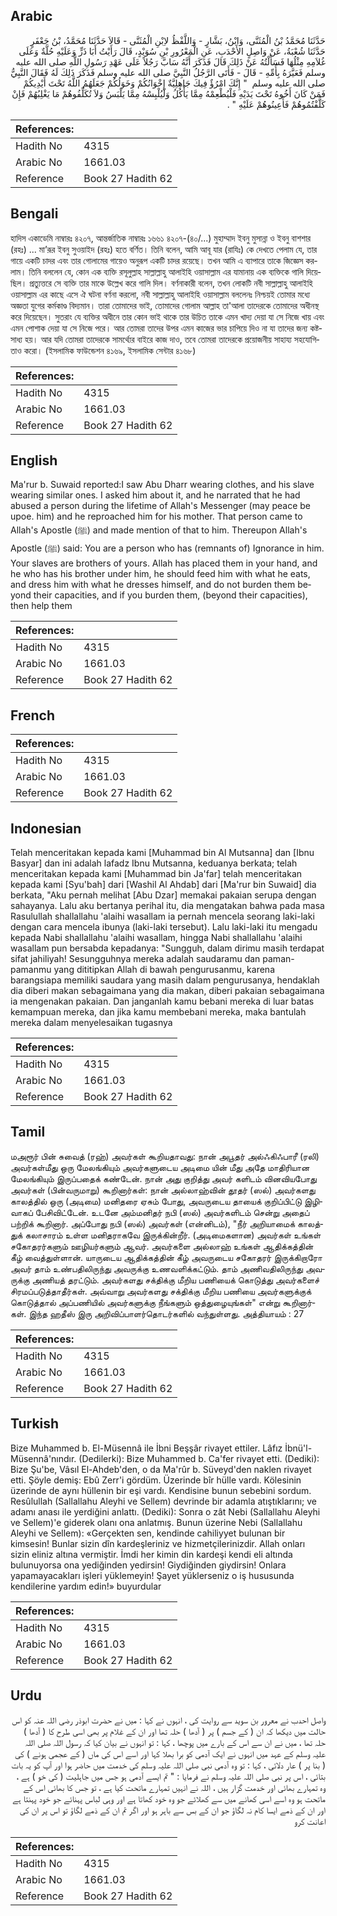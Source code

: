 ## Arabic


<div dir="rtl" lang="ar" style={{fontSize:'larger',backgroundColor:'#f8f9fa',padding:20}}>
حَدَّثَنَا مُحَمَّدُ بْنُ الْمُثَنَّى، وَابْنُ، بَشَّارٍ - وَاللَّفْظُ لاِبْنِ الْمُثَنَّى - قَالاَ حَدَّثَنَا مُحَمَّدُ، بْنُ جَعْفَرٍ حَدَّثَنَا شُعْبَةُ، عَنْ وَاصِلٍ الأَحْدَبِ، عَنِ الْمَعْرُورِ بْنِ سُوَيْدٍ، قَالَ رَأَيْتُ أَبَا ذَرٍّ وَعَلَيْهِ حُلَّةٌ وَعَلَى غُلاَمِهِ مِثْلُهَا فَسَأَلْتُهُ عَنْ ذَلِكَ قَالَ فَذَكَرَ أَنَّهُ سَابَّ رَجُلاً عَلَى عَهْدِ رَسُولِ اللَّهِ صلى الله عليه وسلم فَعَيَّرَهُ بِأُمِّهِ - قَالَ - فَأَتَى الرَّجُلُ النَّبِيَّ صلى الله عليه وسلم فَذَكَرَ ذَلِكَ لَهُ فَقَالَ النَّبِيُّ صلى الله عليه وسلم ‏ "‏ إِنَّكَ امْرُؤٌ فِيكَ جَاهِلِيَّةٌ إِخْوَانُكُمْ وَخَوَلُكُمْ جَعَلَهُمُ اللَّهُ تَحْتَ أَيْدِيكُمْ فَمَنْ كَانَ أَخُوهُ تَحْتَ يَدَيْهِ فَلْيُطْعِمْهُ مِمَّا يَأْكُلُ وَلْيُلْبِسْهُ مِمَّا يَلْبَسُ وَلاَ تُكَلِّفُوهُمْ مَا يَغْلِبُهُمْ فَإِنْ كَلَّفْتُمُوهُمْ فَأَعِينُوهُمْ عَلَيْهِ ‏"‏ ‏.‏
</div>
<div style={{backgroundColor:'#f8f9fa',padding:20, marginBottom: 10}}><table> <thead> <tr> <th>References:</th> <th></th> </tr> </thead> <tbody><tr><td>Hadith No</td><td>4315</td></tr><tr><td>Arabic No</td><td>1661.03</td></tr><tr><td>Reference</td><td>Book 27 Hadith 62</td></tr></tbody></table></div>

## Bengali


<div dir="ltr" lang="bn" style={{fontSize:'larger',backgroundColor:'#f8f9fa',padding:20}}>
হাদিস একাডেমি নাম্বারঃ ৪২০৭, আন্তর্জাতিক নাম্বারঃ ১৬৬১ ৪২০৭-(৪০/...) মুহাম্মাদ ইবনু মুসান্না ও ইবনু বাশশার (রহঃ) ... মা’রূর ইবনু সুওয়াইদ (রহঃ) হতে বর্ণিত। তিনি বলেন, আমি আবূ যার (রাযিঃ) কে দেখতে পেলাম যে, তার গায়ে একটি চাদর এবং তার গোলামের গায়েও অনুরূপ একটি চাদর রয়েছে। তখন আমি এ ব্যাপারে তাকে জিজ্ঞেস করলাম। তিনি বললেন যে, কোন এক ব্যক্তি রসূলুল্লাহ সাল্লাল্লাহু আলাইহি ওয়াসাল্লাম এর যামানায় এক ব্যক্তিকে গালি দিয়েছিল। প্রত্যুত্তরে সে ব্যক্তি তার মাকে উল্লেখ করে গালি দিল। বর্ণনাকারী বলেন, তখন লোকটি নবী সাল্লাল্লাহু আলাইহি ওয়াসাল্লাম এর কাছে এসে ঐ ঘটনা বর্ণনা করলো, নবী সাল্লাল্লাহু আলাইহি ওয়াসাল্লাম বললেনঃ নিশ্চয়ই তোমার মধ্যে অজ্ঞতা যুগের কর্মকাণ্ড বিদ্যমান। তারা তোমাদের ভাই, তোমাদের গোলাম আল্লাহ তা'আলা তাদেরকে তোমাদের অধীনস্থ করে দিয়েছেন। সুতরাং যে ব্যক্তির অধীনে তার কোন ভাই থাকে তার উচিত তাকে এমন খাদ্য দেয়া যা সে নিজে খায় এবং এমন পোশাক দেয়া যা সে নিজে পরে। আর তোমরা তাদের উপর এমন কাজের ভার চাপিয়ে দিও না যা তাদের জন্য কষ্টসাধ্য হয়। আর যদি তোমরা তাদেরকে সামর্থ্যের বাইরে কাজ দাও, তবে তোমরা তাদেরকে প্রয়োজনীয় সাহায্য সহযোগিতাও করো। (ইসলামিক ফাউন্ডেশন ৪১৬৯, ইসলামিক সেন্টার ৪১৬৮)
</div>
<div style={{backgroundColor:'#f8f9fa',padding:20, marginBottom: 10}}><table> <thead> <tr> <th>References:</th> <th></th> </tr> </thead> <tbody><tr><td>Hadith No</td><td>4315</td></tr><tr><td>Arabic No</td><td>1661.03</td></tr><tr><td>Reference</td><td>Book 27 Hadith 62</td></tr></tbody></table></div>

## English


<div dir="ltr" lang="en" style={{fontSize:'larger',backgroundColor:'#f8f9fa',padding:20}}>
Ma'rur b. Suwaid reported:I saw Abu Dharr wearing clothes, and his slave wearing similar ones. I asked him about it, and he narrated that he had abused a person during the lifetime of Allah's Messenger (may peace be upoe. him) and he reproached him for his mother. That person came to Allah's Apostle (ﷺ) and made mention of that to him. Thereupon Allah's Apostle (ﷺ) said: You are a person who has (remnants of) Ignorance in him. Your slaves are brothers of yours. Allah has placed them in your hand, and he who has his brother under him, he should feed him with what he eats, and dress him with what he dresses himself, and do not burden them beyond their capacities, and if you burden them, (beyond their capacities), then help them
</div>
<div style={{backgroundColor:'#f8f9fa',padding:20, marginBottom: 10}}><table> <thead> <tr> <th>References:</th> <th></th> </tr> </thead> <tbody><tr><td>Hadith No</td><td>4315</td></tr><tr><td>Arabic No</td><td>1661.03</td></tr><tr><td>Reference</td><td>Book 27 Hadith 62</td></tr></tbody></table></div>

## French


<div dir="ltr" lang="fr" style={{fontSize:'larger',backgroundColor:'#f8f9fa',padding:20}}>

</div>
<div style={{backgroundColor:'#f8f9fa',padding:20, marginBottom: 10}}><table> <thead> <tr> <th>References:</th> <th></th> </tr> </thead> <tbody><tr><td>Hadith No</td><td>4315</td></tr><tr><td>Arabic No</td><td>1661.03</td></tr><tr><td>Reference</td><td>Book 27 Hadith 62</td></tr></tbody></table></div>

## Indonesian


<div dir="ltr" lang="id" style={{fontSize:'larger',backgroundColor:'#f8f9fa',padding:20}}>
Telah menceritakan kepada kami [Muhammad bin Al Mutsanna] dan [Ibnu Basyar] dan ini adalah lafadz Ibnu Mutsanna, keduanya berkata; telah menceritakan kepada kami [Muhammad bin Ja'far] telah menceritakan kepada kami [Syu'bah] dari [Washil Al Ahdab] dari [Ma'rur bin Suwaid] dia berkata, "Aku pernah melihat [Abu Dzar] memakai pakaian serupa dengan sahayanya. Lalu aku bertanya perihal itu, dia mengatakan bahwa pada masa Rasulullah shallallahu 'alaihi wasallam ia pernah mencela seorang laki-laki dengan cara mencela ibunya (laki-laki tersebut). Lalu laki-laki itu mengadu kepada Nabi shallallahu 'alaihi wasallam, hingga Nabi shallallahu 'alaihi wasallam pun bersabda kepadanya: "Sungguh, dalam dirimu masih terdapat sifat jahiliyah! Sesungguhnya mereka adalah saudaramu dan paman-pamanmu yang dititipkan Allah di bawah pengurusanmu, karena barangsiapa memiliki saudara yang masih dalam pengurusanya, hendaklah dia diberi makan sebagaimana yang dia makan, diberi pakaian sebagaimana ia mengenakan pakaian. Dan janganlah kamu bebani mereka di luar batas kemampuan mereka, dan jika kamu membebani mereka, maka bantulah mereka dalam menyelesaikan tugasnya
</div>
<div style={{backgroundColor:'#f8f9fa',padding:20, marginBottom: 10}}><table> <thead> <tr> <th>References:</th> <th></th> </tr> </thead> <tbody><tr><td>Hadith No</td><td>4315</td></tr><tr><td>Arabic No</td><td>1661.03</td></tr><tr><td>Reference</td><td>Book 27 Hadith 62</td></tr></tbody></table></div>

## Tamil


<div dir="ltr" lang="ta" style={{fontSize:'larger',backgroundColor:'#f8f9fa',padding:20}}>
மஅரூர் பின் சுவைத் (ரஹ்) அவர்கள் கூறியதாவது: நான் அபூதர் அல்ஃகிஃபாரீ (ரலி) அவர்கள்மீது ஒரு மேலங்கியும் அவர்களுடைய அடிமை யின் மீது அதே மாதிரியான மேலங்கியும் இருப்பதைக் கண்டேன். நான் அது குறித்து அவர் களிடம் வினவியபோது அவர்கள் (பின்வருமாறு) கூறினார்கள்: நான் அல்லாஹ்வின் தூதர் (ஸல்) அவர்களது காலத்தில் ஒரு (அடிமை) மனிதரை ஏசும் போது, அவருடைய தாயைக் குறிப்பிட்டு இழிவாகப் பேசிவிட்டேன். உடனே அம்மனிதர் நபி (ஸல்) அவர்களிடம் சென்று அதைப் பற்றிக் கூறினார். அப்போது நபி (ஸல்) அவர்கள் (என்னிடம்), "நீர் அறியாமைக் காலத்துக் கலாசாரம் உள்ள மனிதராகவே இருக்கின்றீர். (அடிமைகளான) அவர்கள் உங்கள் சகோதரர்களும் ஊழியர்களும் ஆவர். அவர்களை அல்லாஹ் உங்கள் ஆதிக்கத்தின் கீழ் வைத்துள்ளான். யாருடைய ஆதிக்கத்தின் கீழ் அவருடைய சகோதரர் இருக்கிறாரோ அவர் தாம் உண்பதிலிருந்து அவருக்கு உணவளிக்கட்டும். தாம் அணிவதிலிருந்து அவருக்கு அணியத் தரட்டும். அவர்களது சக்திக்கு மீறிய பணியைக் கொடுத்து அவர்களைச் சிரமப்படுத்தாதீர்கள். அவ்வாறு அவர்களது சக்திக்கு மீறிய பணியை அவர்களுக்குக் கொடுத்தால் அப்பணியில் அவர்களுக்கு நீங்களும் ஒத்துழையுங்கள்" என்று கூறினார்கள். இந்த ஹதீஸ் இரு அறிவிப்பாளர்தொடர்களில் வந்துள்ளது. அத்தியாயம் : 27
</div>
<div style={{backgroundColor:'#f8f9fa',padding:20, marginBottom: 10}}><table> <thead> <tr> <th>References:</th> <th></th> </tr> </thead> <tbody><tr><td>Hadith No</td><td>4315</td></tr><tr><td>Arabic No</td><td>1661.03</td></tr><tr><td>Reference</td><td>Book 27 Hadith 62</td></tr></tbody></table></div>

## Turkish


<div dir="ltr" lang="tr" style={{fontSize:'larger',backgroundColor:'#f8f9fa',padding:20}}>
Bize Muhammed b. El-Müsennâ ile İbni Beşşâr rivayet ettiler. Lâfız İbnü'l-Müsennâ'nındır. (Dedilerki): Bize Muhammed b. Ca'fer rivayet etti. (Dediki): Bize Şu'be, Vâsıl El-Ahdeb'den, o da Ma'rûr b. Süveyd'den naklen rivayet etti. Şöyle demiş: Ebû Zerr'i gördüm. Üzerinde bîr hülle vardı. Kölesinin üzerinde de aynı hüllenin bir eşi vardı. Kendisine bunun sebebini sordum. Resûlullah (Sallallahu Aleyhi ve Sellem) devrinde bir adamla atıştıklarını; ve adamı anası ile yerdiğini anlattı. (Dediki): Sonra o zât Nebi (Sallallahu Aleyhi ve Sellem)'e giderek olanı ona anlatmış. Bunun üzerine Nebi (Sallallahu Aleyhi ve Sellem): «Gerçekten sen, kendinde cahiliyyet bulunan bir kimsesin! Bunlar sizin dîn kardeşleriniz ve hizmetçilerinizdir. Allah onları sizin eliniz altına vermiştir. İmdi her kimin din kardeşi kendi eli altında bulunuyorsa ona yediğinden yedirsin! Giydiğinden giydirsin! Onlara yapamayacakları işleri yüklemeyin! Şayet yüklerseniz o iş hususunda kendilerine yardım edin!» buyurdular
</div>
<div style={{backgroundColor:'#f8f9fa',padding:20, marginBottom: 10}}><table> <thead> <tr> <th>References:</th> <th></th> </tr> </thead> <tbody><tr><td>Hadith No</td><td>4315</td></tr><tr><td>Arabic No</td><td>1661.03</td></tr><tr><td>Reference</td><td>Book 27 Hadith 62</td></tr></tbody></table></div>

## Urdu


<div dir="rtl" lang="ur" style={{fontSize:'larger',backgroundColor:'#f8f9fa',padding:20}}>
واصل احدب نے معرور بن سوید سے روایت کی ، انہوں نے کہا : میں نے حضرت ابوذر رضی اللہ عنہ کو اس حالت میں دیکھا کہ ان ( کے جسم ) پر ( آدھا ) حلہ تھا اور ان کے غلام پر بھی اسی طرح کا ( آدھا ) حلہ تھا ، میں نے ان سے اس کے بارے میں پوچھا ، کہا : تو انہوں نے بیان کیا کہ رسول اللہ صلی اللہ علیہ وسلم کے عہد میں انہوں نے ایک آدمی کو برا بھلا کہا اور اسے اس کی ماں ( کے عجمی ہونے ) کی ( بنا پر ) عار دلائی ، کہا : تو وہ آدمی نبی صلی اللہ علیہ وسلم کی خدمت میں حاضر ہوا اور آپ کو یہ بات بتائی ، اس پر نبی صلی اللہ علیہ وسلم نے فرمایا : " تم ایسے آدمی ہو جس میں جاہلیت ( کی خو ) ہے ، وہ تمہارے بھائی اور خدمت گزار ہیں ، اللہ نے انہیں تمہارے ماتحت کیا ہے ، تو جس کا بھائی اس کے ماتحت ہو وہ اسے اسی کھانے میں سے کھلائے جو وہ خود کھاتا ہے اور وہی لباس پہنائے جو خود پہنتا ہے اور ان کے ذمے ایسا کام نہ لگاؤ جو ان کے بس سے باہر ہو اور اگر تم ان کے ذمے لگاؤ تو اس پر ان کی اعانت کرو
</div>
<div style={{backgroundColor:'#f8f9fa',padding:20, marginBottom: 10}}><table> <thead> <tr> <th>References:</th> <th></th> </tr> </thead> <tbody><tr><td>Hadith No</td><td>4315</td></tr><tr><td>Arabic No</td><td>1661.03</td></tr><tr><td>Reference</td><td>Book 27 Hadith 62</td></tr></tbody></table></div>